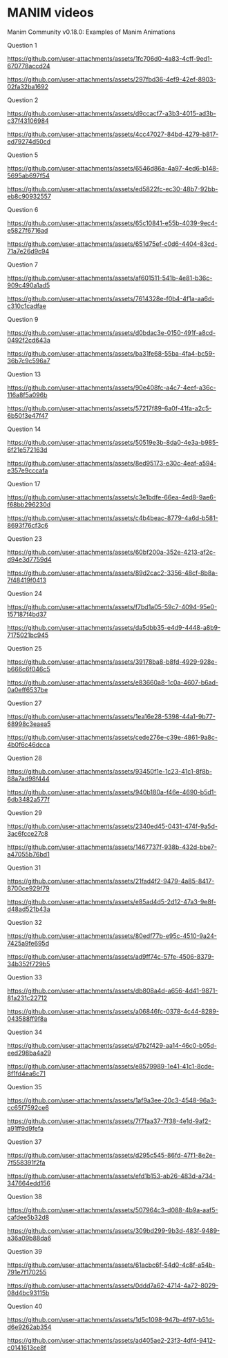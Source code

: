 # MANIM videos
Manim Community v0.18.0: Examples of Manim Animations

Question 1

https://github.com/user-attachments/assets/1fc706d0-4a83-4cff-9ed1-670778accd24


https://github.com/user-attachments/assets/297fbd36-4ef9-42ef-8903-02fa32ba1692


Question 2

https://github.com/user-attachments/assets/d9ccacf7-a3b3-4015-ad3b-c37f43106984


https://github.com/user-attachments/assets/4cc47027-84bd-4279-b817-ed79274d50cd


Question 5

https://github.com/user-attachments/assets/6546d86a-4a97-4ed6-b148-5695ab697f54


https://github.com/user-attachments/assets/ed5822fc-ec30-48b7-92bb-eb8c90932557


Question 6

https://github.com/user-attachments/assets/65c10841-e55b-4039-9ec4-e5827f6716ad


https://github.com/user-attachments/assets/651d75ef-c0d6-4404-83cd-71a7e26d9c94


Question 7

https://github.com/user-attachments/assets/af601511-541b-4e81-b36c-909c490a1ad5


https://github.com/user-attachments/assets/7614328e-f0b4-4f1a-aa6d-c310c1cadfae


Question 9

https://github.com/user-attachments/assets/d0bdac3e-0150-491f-a8cd-0492f2cd643a


https://github.com/user-attachments/assets/ba31fe68-55ba-4fa4-bc59-36b7c9c596a7


Question 13

https://github.com/user-attachments/assets/90e408fc-a4c7-4eef-a36c-116a8f5a096b


https://github.com/user-attachments/assets/57217f89-6a0f-41fa-a2c5-6b50f3e47f47


Question 14

https://github.com/user-attachments/assets/50519e3b-8da0-4e3a-b985-6f21e572163d


https://github.com/user-attachments/assets/8ed95173-e30c-4eaf-a594-e357e9cccafa


Question 17

https://github.com/user-attachments/assets/c3e1bdfe-66ea-4ed8-9ae6-f68bb296230d


https://github.com/user-attachments/assets/c4b4beac-8779-4a6d-b581-8693f76cf3c6


Question 23

https://github.com/user-attachments/assets/60bf200a-352e-4213-af2c-d94e3d7759d4


https://github.com/user-attachments/assets/89d2cac2-3356-48cf-8b8a-7f48419f0413


Question 24

https://github.com/user-attachments/assets/f7bd1a05-59c7-4094-95e0-157187f4bd37


https://github.com/user-attachments/assets/da5dbb35-e4d9-4448-a8b9-7175021bc945


Question 25

https://github.com/user-attachments/assets/39178ba8-b8fd-4929-928e-b666c6f046c5


https://github.com/user-attachments/assets/e83660a8-1c0a-4607-b6ad-0a0eff6537be


Question 27

https://github.com/user-attachments/assets/1ea16e28-5398-44a1-9b77-68998c3eaea5


https://github.com/user-attachments/assets/cede276e-c39e-4861-9a8c-4b0f6c46dcca


Question 28

https://github.com/user-attachments/assets/93450f1e-1c23-41c1-8f8b-88a7ad98f444


https://github.com/user-attachments/assets/940b180a-f46e-4690-b5d1-6db3482a577f


Question 29

https://github.com/user-attachments/assets/2340ed45-0431-474f-9a5d-3ac6fcce27c8


https://github.com/user-attachments/assets/1467737f-938b-432d-bbe7-a47055b76bd1


Question 31

https://github.com/user-attachments/assets/21fad4f2-9479-4a85-8417-8700ce929f79


https://github.com/user-attachments/assets/e85ad4d5-2d12-47a3-9e8f-d48ad521b43a


Question 32

https://github.com/user-attachments/assets/80edf77b-e95c-4510-9a24-7425a9fe695d


https://github.com/user-attachments/assets/ad9ff74c-57fe-4506-8379-34b352f729b5


Question 33

https://github.com/user-attachments/assets/db808a4d-a656-4d41-9871-81a231c22712


https://github.com/user-attachments/assets/a06846fc-0378-4c44-8289-043588ff9f8a


Question 34

https://github.com/user-attachments/assets/d7b2f429-aa14-46c0-b05d-eed298ba4a29


https://github.com/user-attachments/assets/e8579989-1e41-41c1-8cde-8f1fd4ea6c71


Question 35

https://github.com/user-attachments/assets/1af9a3ee-20c3-4548-96a3-cc65f7592ce6

https://github.com/user-attachments/assets/7f7faa37-7f38-4e1d-9af2-a91ff9d9fefa

Question 37

https://github.com/user-attachments/assets/d295c545-86fd-47f1-8e2e-7f558391f2fa


https://github.com/user-attachments/assets/efd1b153-ab26-483d-a734-347664edd156


Question 38

https://github.com/user-attachments/assets/507964c3-d088-4b9a-aaf5-cafdee5b32d8


https://github.com/user-attachments/assets/309bd299-9b3d-483f-9489-a36a09b88da6


Question 39

https://github.com/user-attachments/assets/61acbc6f-54d0-4c8f-a54b-791e7f170255


https://github.com/user-attachments/assets/0ddd7a62-4714-4a72-8029-08d4bc93115b


Question 40

https://github.com/user-attachments/assets/1d5c1098-947b-4f97-b51d-d6e9262ab354


https://github.com/user-attachments/assets/ad405ae2-23f3-4df4-9412-c0141613ce8f



